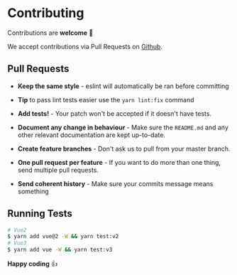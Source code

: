 # Contributing

Contributions are **welcome** 🎉

We accept contributions via Pull Requests on [Github](https://github.com/kawamataryo/vue-word-highlighter).


## Pull Requests

- **Keep the same style** - eslint will automatically be ran before committing

- **Tip** to pass lint tests easier use the `yarn lint:fix` command

- **Add tests!** - Your patch won't be accepted if it doesn't have tests.

- **Document any change in behaviour** - Make sure the `README.md` and any other relevant documentation are kept up-to-date.

- **Create feature branches** - Don't ask us to pull from your master branch.

- **One pull request per feature** - If you want to do more than one thing, send multiple pull requests.

- **Send coherent history** - Make sure your commits message means something


## Running Tests

``` bash
# Vue2
$ yarn add vue@2 -W && yarn test:v2
# Vue3
$ yarn add vue -W && yarn test:v3
```


**Happy coding** 👍
